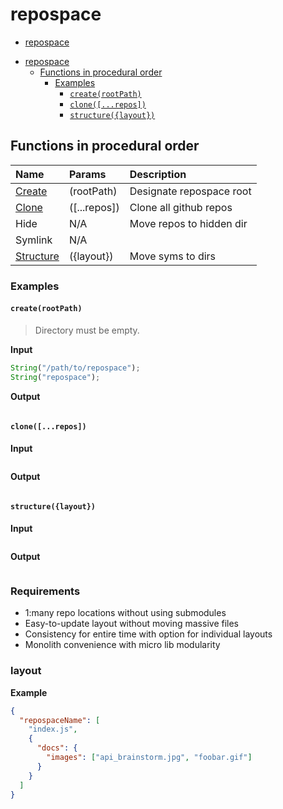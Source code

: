# repospace

<!-- TOC START min:1 max:4 link:true update:true -->

* [repospace](#repospace)

- [repospace](#repospace)
  * [Functions in procedural order](#functions-in-procedural-order)
    * [Examples](#examples)
      * [`create(rootPath)`](#createrootpath)
      * [`clone([...repos])`](#clonerepos)
      * [`structure({layout})`](#structurelayout)

## Functions in procedural order

| Name                      | Params       | Description              |
| :------------------------ | :----------- | :----------------------- |
| [Create](#createrootpath) | (rootPath)   | Designate repospace root |
| [Clone](#clone)           | ([...repos]) | Clone all github repos   |
| Hide                      | N/A          | Move repos to hidden dir |
| Symlink                   | N/A          |                          |
| [Structure](#structure)   | ({layout})   | Move syms to dirs        |

### Examples

#### `create(rootPath)`

> Directory must be empty.

**Input**

```js
String("/path/to/repospace");
String("repospace");
```

**Output**

```js
```

#### `clone([...repos])`

**Input**

```js
```

**Output**

```js
```

#### `structure({layout})`

**Input**

```js
```

**Output**

```js
```

### Requirements

* 1:many repo locations without using submodules
* Easy-to-update layout without moving massive files
* Consistency for entire time with option for individual layouts
* Monolith convenience with micro lib modularity

### layout

**Example**

```json
{
  "repospaceName": [
    "index.js",
    {
      "docs": {
        "images": ["api_brainstorm.jpg", "foobar.gif"]
      }
    }
  ]
}
```
